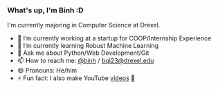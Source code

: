 ### What's up, I'm Binh :D

I'm currently majoring in Computer Science at Drexel.

- 🔭 I’m currently working at a startup for COOP/Internship Experience
- 🌱 I’m currently learning Robust Machine Learning 
- 💬 Ask me about Python/Web Development/Git
- 📫 How to reach me: [@binh](https://www.linkedin.com/in/binhlee/) / bql23@drexel.edu
- 😄 Pronouns: He/him
- ⚡ Fun fact: I also make YouTube [videos](https://www.youtube.com/@binh) 🤫

<!--
**BinhL3/BinhL3** is a ✨ _special_ ✨ repository because its `README.md` (this file) appears on your GitHub profile.

Here are some ideas to get you started:

- 🔭 I’m currently working on ...
- 🌱 I’m currently learning ...
- 👯 I’m looking to collaborate on ...
- 🤔 I’m looking for help with ...
- 💬 Ask me about ...
- 📫 How to reach me: ...
- 😄 Pronouns: ...
- ⚡ Fun fact: ...
-->
